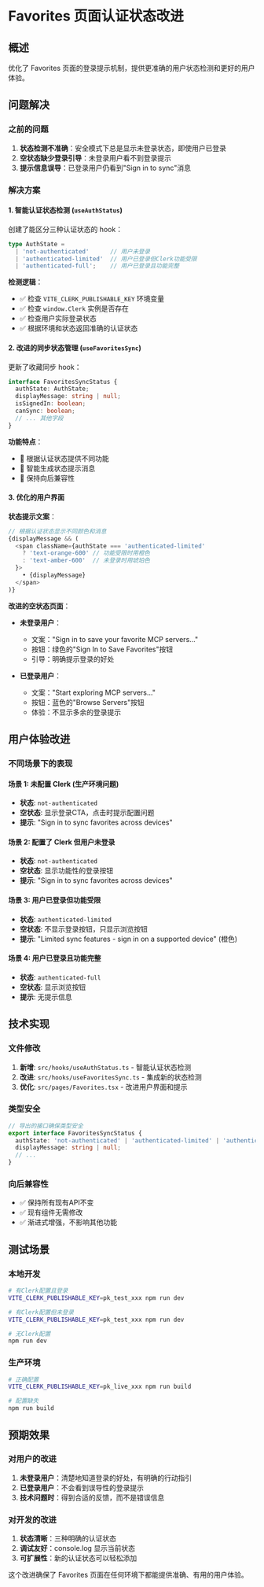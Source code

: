 # Favorites 页面认证状态改进

## 概述
优化了 Favorites 页面的登录提示机制，提供更准确的用户状态检测和更好的用户体验。

## 问题解决

### 之前的问题
1. **状态检测不准确**：安全模式下总是显示未登录状态，即使用户已登录
2. **空状态缺少登录引导**：未登录用户看不到登录提示
3. **提示信息误导**：已登录用户仍看到"Sign in to sync"消息

### 解决方案

#### 1. 智能认证状态检测 (`useAuthStatus`)
创建了能区分三种认证状态的 hook：

```typescript
type AuthState = 
  | 'not-authenticated'      // 用户未登录
  | 'authenticated-limited'  // 用户已登录但Clerk功能受限  
  | 'authenticated-full';    // 用户已登录且功能完整
```

**检测逻辑**：
- ✅ 检查 `VITE_CLERK_PUBLISHABLE_KEY` 环境变量
- ✅ 检查 `window.Clerk` 实例是否存在
- ✅ 检查用户实际登录状态
- ✅ 根据环境和状态返回准确的认证状态

#### 2. 改进的同步状态管理 (`useFavoritesSync`)
更新了收藏同步 hook：

```typescript
interface FavoritesSyncStatus {
  authState: AuthState;
  displayMessage: string | null;
  isSignedIn: boolean;
  canSync: boolean;
  // ... 其他字段
}
```

**功能特点**：
- 🎯 根据认证状态提供不同功能
- 📝 智能生成状态提示消息
- 🔄 保持向后兼容性

#### 3. 优化的用户界面

**状态提示文案**：
```typescript
// 根据认证状态显示不同颜色和消息
{displayMessage && (
  <span className={authState === 'authenticated-limited' 
    ? 'text-orange-600' // 功能受限时用橙色
    : 'text-amber-600'  // 未登录时用琥珀色
  }>
    • {displayMessage}
  </span>
)}
```

**改进的空状态页面**：
- **未登录用户**：
  - 文案："Sign in to save your favorite MCP servers..."
  - 按钮：绿色的"Sign In to Save Favorites"按钮
  - 引导：明确提示登录的好处

- **已登录用户**：
  - 文案："Start exploring MCP servers..."
  - 按钮：蓝色的"Browse Servers"按钮
  - 体验：不显示多余的登录提示

## 用户体验改进

### 不同场景下的表现

#### 场景 1: 未配置 Clerk (生产环境问题)
- **状态**: `not-authenticated`
- **空状态**: 显示登录CTA，点击时提示配置问题
- **提示**: "Sign in to sync favorites across devices"

#### 场景 2: 配置了 Clerk 但用户未登录
- **状态**: `not-authenticated`
- **空状态**: 显示功能性的登录按钮
- **提示**: "Sign in to sync favorites across devices"

#### 场景 3: 用户已登录但功能受限
- **状态**: `authenticated-limited`
- **空状态**: 不显示登录按钮，只显示浏览按钮
- **提示**: "Limited sync features - sign in on a supported device" (橙色)

#### 场景 4: 用户已登录且功能完整
- **状态**: `authenticated-full`
- **空状态**: 显示浏览按钮
- **提示**: 无提示信息

## 技术实现

### 文件修改
1. **新增**: `src/hooks/useAuthStatus.ts` - 智能认证状态检测
2. **改进**: `src/hooks/useFavoritesSync.ts` - 集成新的状态检测
3. **优化**: `src/pages/Favorites.tsx` - 改进用户界面和提示

### 类型安全
```typescript
// 导出的接口确保类型安全
export interface FavoritesSyncStatus {
  authState: 'not-authenticated' | 'authenticated-limited' | 'authenticated-full';
  displayMessage: string | null;
  // ...
}
```

### 向后兼容性
- ✅ 保持所有现有API不变
- ✅ 现有组件无需修改
- ✅ 渐进式增强，不影响其他功能

## 测试场景

### 本地开发
```bash
# 有Clerk配置且登录
VITE_CLERK_PUBLISHABLE_KEY=pk_test_xxx npm run dev

# 有Clerk配置但未登录  
VITE_CLERK_PUBLISHABLE_KEY=pk_test_xxx npm run dev

# 无Clerk配置
npm run dev
```

### 生产环境
```bash
# 正确配置
VITE_CLERK_PUBLISHABLE_KEY=pk_live_xxx npm run build

# 配置缺失
npm run build
```

## 预期效果

### 对用户的改进
1. **未登录用户**：清楚地知道登录的好处，有明确的行动指引
2. **已登录用户**：不会看到误导性的登录提示
3. **技术问题时**：得到合适的反馈，而不是错误信息

### 对开发的改进
1. **状态清晰**：三种明确的认证状态
2. **调试友好**：console.log 显示当前状态
3. **可扩展性**：新的认证状态可以轻松添加

这个改进确保了 Favorites 页面在任何环境下都能提供准确、有用的用户体验。